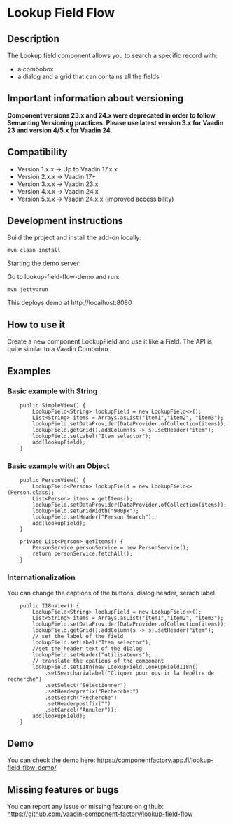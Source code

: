 # Lookup Field Flow

## Description 

The Lookup field component allows you to search a specific record with:
* a combobox
* a dialog and a grid that can contains all the  fields

## Important information about versioning
**Component versions 23.x and 24.x were deprecated in order to follow Semanting Versioning practices. Please use latest version 3.x for Vaadin 23 and version 4/5.x for Vaadin 24.**  

## Compatibility

- Version 1.x.x -> Up to Vaadin 17.x.x
- Version 2.x.x -> Vaadin 17+
- Version 3.x.x -> Vaadin 23.x
- Version 4.x.x -> Vaadin 24.x
- Version 5.x.x -> Vaadin 24.x.x (improved accessibility)

## Development instructions

Build the project and install the add-on locally:
```
mvn clean install
```
Starting the demo server:

Go to lookup-field-flow-demo and run:
```
mvn jetty:run
```

This deploys demo at http://localhost:8080

## How to use it

Create a new component LookupField and use it like a Field.
The API is quite similar to a Vaadin Combobox.

## Examples

### Basic example with String

```
    public SimpleView() {
        LookupField<String> lookupField = new LookupField<>();
        List<String> items = Arrays.asList("item1","item2", "item3");
        lookupField.setDataProvider(DataProvider.ofCollection(items));
        lookupField.getGrid().addColumn(s -> s).setHeader("item");
        lookupField.setLabel("Item selector");
        add(lookupField);
    }
```

### Basic example with an Object

```
    public PersonView() {
        LookupField<Person> lookupField = new LookupField<>(Person.class);
        List<Person> items = getItems();
        lookupField.setDataProvider(DataProvider.ofCollection(items));
        lookupField.setGridWidth("900px");
        lookupField.setHeader("Person Search");
        add(lookupField);
    }

    private List<Person> getItems() {
        PersonService personService = new PersonService();
        return personService.fetchAll();
    }
```

### Internationalization 

You can change the captions of the buttons, dialog header, serach label.

```
    public I18nView() {
        LookupField<String> lookupField = new LookupField<>();
        List<String> items = Arrays.asList("item1","item2", "item3");
        lookupField.setDataProvider(DataProvider.ofCollection(items));
        lookupField.getGrid().addColumn(s -> s).setHeader("item");
        // set the label of the field
        lookupField.setLabel("Item selector");
        //set the header text of the dialog
        lookupField.setHeader("utilisateurs");
        // translate the cpations of the component
        lookupField.setI18n(new LookupField.LookupFieldI18n()
            .setSearcharialabel("Cliquer pour ouvrir la fenêtre de recherche")
            .setSelect("Sélectionner")
            .setHeaderprefix("Recherche:")
            .setSearch("Recherche")
            .setHeaderpostfix("")
            .setCancel("Annuler"));
        add(lookupField);
    }
```

## Demo

You can check the demo here: https://componentfactory.app.fi/lookup-field-flow-demo/

## Missing features or bugs

You can report any issue or missing feature on github: https://github.com/vaadin-component-factory/lookup-field-flow
